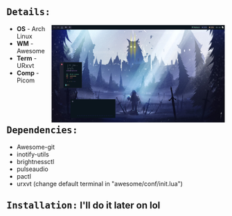 
## <samp>Details:</samp> 
<img alt="rice" align="right" width="400px" src="https://github.com/N3k0Ch4n/Another_dotfiles/blob/main/20-05-22_15:11:37.png"/>

- **OS**   -   Arch Linux
- **WM**   -   Awesome
- **Term**  -   URxvt
- **Comp**  -   Picom

<br><br><br>

## <samp>Dependencies:</samp>

- Awesome-git
- inotify-utils
- brightnessctl
- pulseaudio
- pactl
- urxvt (change default terminal in "awesome/conf/init.lua")

## <samp>Installation:</samp> <b>I'll do it later on lol</b>
